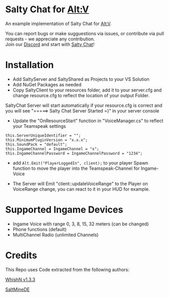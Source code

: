# Salty Chat for [Alt:V](https://https://altv.mp/)

An example implementation of Salty Chat for [Alt:V](https://https://altv.mp/).

You can report bugs or make sugguestions via issues, or contribute via pull requests - we appreciate any contribution.  
Join our [Discord](https://discord.gg/MBCnqSf) and start with [Salty Chat](https://www.saltmine.de/)!

# Installation

- Add SaltyServer and SaltyShared as Projects to your VS Solution
- Add NuGet Packages as needed
- Copy SaltyClient to your resources folder, add it to your server.cfg and change resource.cfg to reflect the location of your output Folder.

SaltyChat Server will start automatically if your resource.cfg is correct and you will see "=====> Salty Chat Server Started =)" in your server console
 
- Update the "OnResourceStart" function in "VoiceManager.cs" to reflect your Teamspeak settings
 
 ```
this.ServerUniqueIdentifier = "";
this.MinimumPluginVersion = "x.x.x";
this.SoundPack = "default";
this.IngameChannel = IngameChannel = "x";
this.IngameChannelPassword = IngameChannelPassword = "1234";
 ```
 
- add ```Alt.Emit("PlayerLoggedIn", client);``` to your player Spawn function to move the player into the Teamspeak-Channel for Ingame-Voice
 
- The Server will Emit "client::updateVoiceRange" to the Player on VoiceRange change, you can react to it in your HUD for example.

# Supported Ingame Devices

- Ingame Voice with range 0, 3, 8, 15, 32 meters (can be changed)
- Phone functions (default)
- MultiChannel Radio (unlimited Channels)

# Credits
This Repo uses Code extracted from the following authors:

[WhishN v1.3.3](https://github.com/WhishN/)

[SaltMineDE](https://github.com/saltminede)

